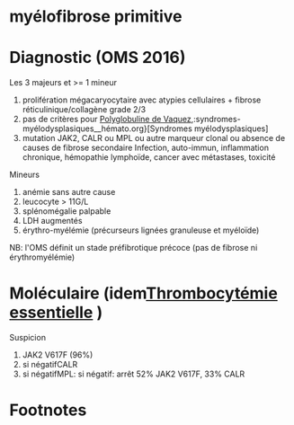 # myélofibrose primitive




# Diagnostic (OMS 2016)


Les 3 majeurs et >= 1 mineur 

1. prolifération mégacaryocytaire avec atypies cellulaires + fibrose réticulinique/collagène grade 2/3 
2. pas de critères pour [Polyglobuline de Vaquez](#polyglobuline-de-vaqueznorgmd),:syndromes-myélodysplasiques__hémato.org}[Syndromes myélodysplasiques] 
3. mutation JAK2, CALR ou MPL ou autre marqueur clonal ou absence de causes de fibrose secondaire
   Infection, auto-immun, inflammation chronique, hémopathie lymphoïde, cancer avec métastases, toxicité 
   

Mineurs 

1. anémie sans autre cause 
2. leucocyte > 11G/L 
3. splénomégalie palpable 
4. LDH augmentés 
5. érythro-myélémie (précurseurs lignées granuleuse et myéloïde) 

NB: l'OMS définit un stade préfibrotique précoce (pas de fibrose ni érythromyélémie) 


# Moléculaire (idem[Thrombocytémie essentielle](#thrombocytc3a9mie-essentiellenorgmd) )


Suspicion

1. JAK2 V617F (96%) 
2. si négatifCALR 
1. si négatifMPL: si négatif: arrêt 52% JAK2 V617F, 33% CALR 


# Footnotes

